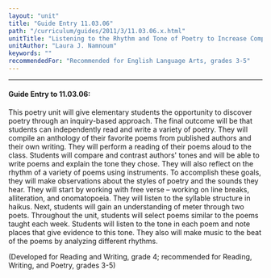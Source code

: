 ```yaml
---
layout: "unit"
title: "Guide Entry 11.03.06"
path: "/curriculum/guides/2011/3/11.03.06.x.html"
unitTitle: "Listening to the Rhythm and Tone of Poetry to Increase Comprehension"
unitAuthor: "Laura J. Namnoum"
keywords: ""
recommendedFor: "Recommended for English Language Arts, grades 3-5"
---
```

<body>
<hr/>
<h4>
Guide Entry to 11.03.06:
</h4>
<p>
This poetry unit will give elementary students the opportunity to discover poetry through an inquiry-based approach. The final outcome will be that students can independently read and write a variety of poetry. They will compile an anthology of their favorite poems from published authors and their own writing. They will perform a reading of their poems aloud to the class. Students will compare and contrast authors' tones and will be able to write poems and explain the tone they chose. They will also reflect on the rhythm of a variety of poems using instruments. To accomplish these goals, they will make observations about the styles of poetry and the sounds they hear. They will start by working with free verse – working on line breaks, alliteration, and onomatopoeia. They will listen to the syllable structure in haikus. Next, students will gain an understanding of meter through two poets. Throughout the unit, students will select poems similar to the poems taught each week. Students will listen to the tone in each poem and note places that give evidence to this tone. They also will make music to the beat of the poems by analyzing different rhythms.
</p>
<p>
(Developed for Reading and Writing, grade 4; recommended for Reading, Writing, and Poetry, grades 3-5)
</p>
</body>